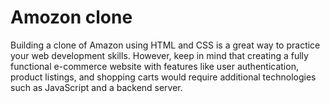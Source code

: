 # Amozon clone 

Building a clone of Amazon using HTML and CSS is a great way to practice your web development skills. However, keep in mind that creating a fully functional e-commerce website with features like user authentication, product listings, and shopping carts would require additional technologies such as JavaScript and a backend server.

